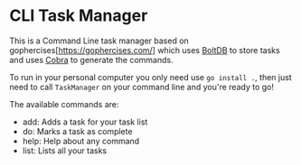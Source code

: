 # CLI Task Manager

This is a Command Line task manager based on gophercises[https://gophercises.com/] which uses [BoltDB](https://github.com/boltdb/bolt) to store tasks and uses [Cobra](https://github.com/spf13/cobra) to generate the commands. 

To run in your personal computer you only need use `go install .`, then just need to call `TaskManager` on your command line and you're ready to go!

The available commands are:
  - add:         Adds a task for your task list
  - do:          Marks a task as complete
  - help:        Help about any command
  - list:        Lists all your tasks